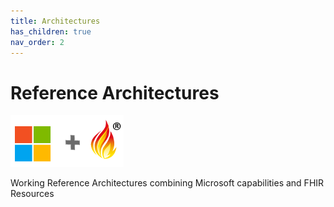 ```yaml
---
title: Architectures
has_children: true
nav_order: 2
---
```


# Reference Architectures

![Microsoft and FHIR](/assets/images/msftfhir.png)

Working Reference Architectures combining Microsoft capabilities and FHIR Resources 

